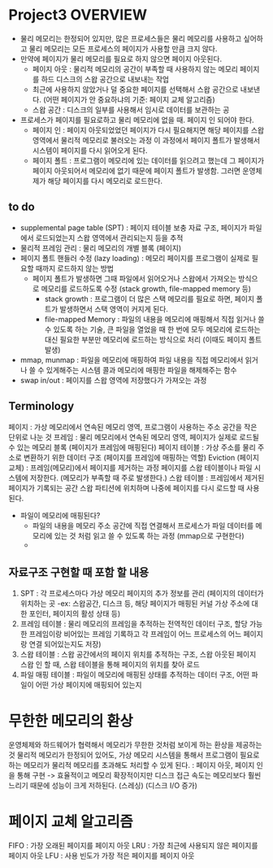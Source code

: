 # Project3 OVERVIEW
- 물리 메모리는 한정되어 있지만, 많은 프로세스들은 물리 메모리를 사용하고 싶어하고 물리 메모리는 모든 프로세스의 페이지가 사용할 만큼 크지 않다.
- 만약에 페이지가 물리 메모리를 필요로 하지 않으면 페이지 아웃된다.
  - 페이지 아웃 : 물리적 메모리의 공간이 부족할 때 사용하지 않는 메모리 페이지를 하드 디스크의 스왑 공간으로 내보내는 작업
  - 최근에 사용하지 않았거나 덜 중요한 페이지를 선택해서 스왑 공간으로 내보낸다. (어떤 페이지가 안 중요하냐의 기준: 페이지 교체 알고리즘)
  - 스왑 공간 : 디스크의 일부를 사용해서 임시로 데이터를 보관하는 공
- 프로세스가 페이지를 필요로하고 물리 메모리에 없을 때. 페이지 인 되어야 한다.
  - 페이지 인 : 페이지 아웃되었었던 페이지가 다시 필요해지면 해당 페이지를 스왑 영역에서 물리적 메모리로 불러오는 과정 이 과정에서 페이지 폴트가 발생해서 시스템이 페이지를 다시 읽어오게 된다.
  - 페이지 폴트 : 프로그램이 메모리에 있는 데이터를 읽으려고 했는데 그 페이지가 페이지 아웃되어서 메모리에 없기 때문에 페이지 폴트가 발생함. 그러면 운영체제가 해당 페이지를 다시 메모리로 로드한다.

to do
--------
- supplemental page table (SPT) : 페이지 테이블 보충 자료 구조, 페이지가 파일에서 로드되었는지 스왑 영역에서 관리되는지 등을 추적
- 물리적 프레임 관리 : 물리 메모리의 개별 블록 (페이지)
- 페이지 폴트 핸들러 수정 (lazy loading) : 메모리 페이지를 프로그램이 실제로 필요할 때까지 로드하지 않는 방법
  - 페이지 폴트가 발생하면 그때 파일에서 읽어오거나 스왑에서 가져오는 방식으로 메모리를 로드하도록 수정 (stack growth, file-mapped memory 등)
    - stack growth : 프로그램이 더 많은 스택 메모리를 필요로 하면, 페이지 폴트가 발생하면서 스택 영역이 커지게 된다.
    - file-mapped Memory : 파일의 내용을 메모리에 매핑해서 직접 읽거나 쓸 수 있도록 하는 기술, 큰 파일을 열었을 때 한 번에 모두 메모리에 로드하는 대신 필요한 부분만 메모리에 로드하는 방식으로 처리 (이때도 페이지 폴트 발생)
- mmap, munmap : 파일을 메모리에 매핑하여 파일 내용을 직접 메모리에서 읽거나 쓸 수 있게해주는 시스템 콜과 메모리에 매핑한 파일을 해제해주는 함수
- swap in/out : 페이지를 스왑 영역에 저장했다가 가져오는 과정

Terminology
-----------
페이지 : 가상 메모리에서 연속된 메모리 영역, 프로그램이 사용하는 주소 공간을 작은 단위로 나눈 것
프레임 : 물리 메모리에서 연속된 메모리 영역, 페이지가 실제로 로드될 수 있는 메모리 블록 (페이지가 프레임에 매핑된다)
페이지 테이블 : 가상 주소를 물리 주소로 변환하기 위한 데이터 구조 (페이지를 프레임에 매핑하는 역할)
Eviction (페이지 교체) : 프레임(메모리)에서 페이지를 제거하는 과정 페이지를 스왑 테이블이나 파일 시스템에 저장한다. (메모리가 부족할 때 주로 발생한다.)
스왑 테이블 : 프레임에서 제거된 페이지가 기록되는 공간 스왑 파티션에 위치하며 나중에 페이지를 다시 로드할 때 사용된다.

+ 파일이 메모리에 매핑된다?
  - 파일의 내용을 메모리 주소 공간에 직접 연결해서 프로세스가 파일 데이터를 메모리에 있는 것 처럼 읽고 쓸 수 있도록 하는 과정 (mmap으로 구현한다)
  - 
  
자료구조 구현할 때 포함 할 내용
---------------
1. SPT : 각 프로세스마다 가상 메모리 페이지의 추가 정보를 관리 (페이지의 데이터가 위치하는 곳 -ex: 스왑공간, 디스크 등, 해당 페이지가 매핑된 커널 가상 주소에 대한 포인터, 페이지의 활성 상태 등)
2. 프레임 테이블 : 물리 메모리의 프레임을 추적하는 전역적인 데이터 구조, 할당 가능한 프레임이랑 비어있는 프레임 기록하고 각 프레임이 어느 프로세스의 어느 페이지랑 연결 되어있는지도 저장)
3. 스왑 테이블 : 스왑 공간에서의 페이지 위치를 추적하는 구조, 스왑 아웃된 페이지 스왑 인 할 때, 스왑 테이블을 통해 페이지의 위치를 찾아 로드
4. 파일 매핑 테이블 : 파일이 메모리에 매핑된 상태를 추적하는 데이터 구조, 어떤 파일이 어떤 가상 페이지에 매핑되어 있는지 

# 무한한 메모리의 환상
운영체제와 하드웨어가 협력해서 메모리가 무한한 것처럼 보이게 하는 환상을 제공하는 것
물리적 메모리가 한정되어 있어도, 가상 메모리 시스템을 통해서 프로그램이 필요로하는 메모리가 물리적 메모리를 초과해도 처리할 수 있게 된다.
: 페이지 아웃, 페이지 인을 통해 구현 -> 효율적이고 메모리 확장적이지만 디스크 접근 속도는 메모리보다 훨씬 느리기 때문에 성능이 크게 저하된다. (스레싱) (디스크 I/O 증가)

# 페이지 교체 알고리즘
FIFO : 가장 오래된 페이지를 페이지 아웃
LRU : 가장 최근에 사용되지 않은 페이지를 페이지 아웃
LFU : 사용 빈도가 가장 적은 페이지를 페이지 아웃
